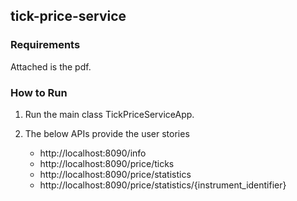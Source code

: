 ## tick-price-service

### Requirements

Attached is the pdf.

### How to Run

1. Run the main class TickPriceServiceApp.
2. The below APIs provide the user stories

	* http://localhost:8090/info
	* http://localhost:8090/price/ticks
	* http://localhost:8090/price/statistics
	* http://localhost:8090/price/statistics/{instrument_identifier}
	



